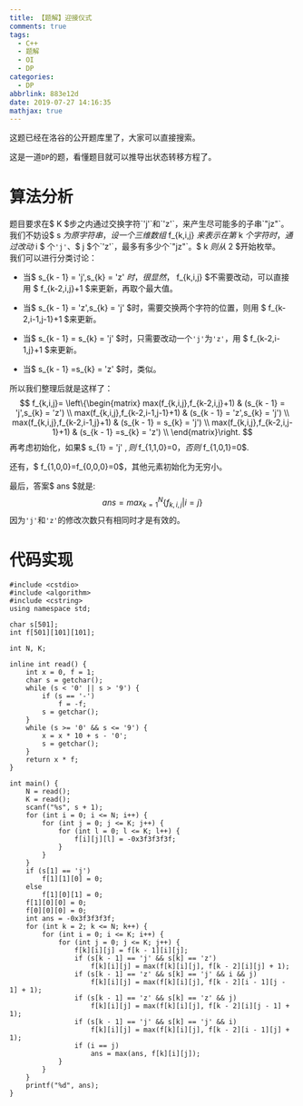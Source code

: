 ```yaml
---
title: 【题解】迎接仪式
comments: true
tags:
  - C++
  - 题解
  - OI
  - DP
categories:
  - DP
abbrlink: 883e12d
date: 2019-07-27 14:16:35
mathjax: true
---
```

这题已经在洛谷的公开题库里了，大家可以直接搜索。
  
这是一道`DP`的题，看懂题目就可以推导出状态转移方程了。
  
<!-- more -->
# 算法分析
题目要求在$ K $步之内通过交换字符`'j'`和`'z'`，来产生尽可能多的子串`"jz"`。  
我们不妨设$ s $为原字符串，设一个三维数组$ f_{k,i,j} $来表示在第$ k $个字符时，通过改动$ i $ 个`'j'`、$ j $个`'z'`，最多有多少个`"jz"`。$ k $则从$ 2 $开始枚举。  
我们可以进行分类讨论：

- 当$ s_{k - 1} = 'j',s_{k} = 'z' $时，很显然，$ f_{k,i,j} $不需要改动，可以直接用 $ f_{k-2,i,j}+1 $来更新，再取个最大值。  

- 当$ s_{k - 1} = 'z',s_{k} = 'j' $时，需要交换两个字符的位置，则用 $ f_{k-2,i-1,j-1}+1 $来更新。  

- 当$ s_{k - 1} = s_{k} = 'j' $时，只需要改动一个`'j'`为`'z'`，用 $ f_{k-2,i-1,j}+1 $来更新。  
- 当$ s_{k - 1} =s_{k} = 'z' $时，类似。  

所以我们整理后就是这样了：  
$$
f_{k,i,j}=
\left\{\begin{matrix}
max(f_{k,i,j},f_{k-2,i,j}+1) & (s_{k - 1} = 'j',s_{k} = 'z') \\ 
max(f_{k,i,j},f_{k-2,i-1,j-1}+1) & (s_{k - 1} = 'z',s_{k} = 'j') \\ 
max(f_{k,i,j},f_{k-2,i-1,j}+1) & (s_{k - 1} = s_{k} = 'j') \\ 
max(f_{k,i,j},f_{k-2,i,j-1}+1) & (s_{k - 1} =s_{k} = 'z') \\ 
\end{matrix}\right.
$$
再考虑初始化，如果$ s_{1} = 'j' $,则$ f_{1,1,0}=0$，否则$ f_{1,0,1}=0$.  

还有，$ f_{1,0,0}=f_{0,0,0}=0$，其他元素初始化为无穷小。

最后，答案$ ans $就是:
$$
ans = max_{k=1}^{N}\{f_{k,i,j}|i=j\}
$$
因为`'j'`和`'z'`的修改次数只有相同时才是有效的。  

# 代码实现

    #include <cstdio>
    #include <algorithm>
    #include <cstring>
    using namespace std;
    
    char s[501];
    int f[501][101][101];
    
    int N, K;
    
    inline int read() {
        int x = 0, f = 1;
        char s = getchar();
        while (s < '0' || s > '9') {
            if (s == '-')
                f = -f;
            s = getchar();
        }
        while (s >= '0' && s <= '9') {
            x = x * 10 + s - '0';
            s = getchar();
        }
        return x * f;
    }
    
    int main() {
        N = read();
        K = read();
        scanf("%s", s + 1);
        for (int i = 0; i <= N; i++) {
            for (int j = 0; j <= K; j++) {
                for (int l = 0; l <= K; l++) {
                    f[i][j][l] = -0x3f3f3f3f;
                }
            }
        }
        if (s[1] == 'j')
            f[1][1][0] = 0;
        else
            f[1][0][1] = 0;
        f[1][0][0] = 0;
        f[0][0][0] = 0;
        int ans = -0x3f3f3f3f;
        for (int k = 2; k <= N; k++) {
            for (int i = 0; i <= K; i++) {
                for (int j = 0; j <= K; j++) {
                    f[k][i][j] = f[k - 1][i][j];
                    if (s[k - 1] == 'j' && s[k] == 'z')
                        f[k][i][j] = max(f[k][i][j], f[k - 2][i][j] + 1);
                    if (s[k - 1] == 'z' && s[k] == 'j' && i && j)
                        f[k][i][j] = max(f[k][i][j], f[k - 2][i - 1][j - 1] + 1);
                    if (s[k - 1] == 'z' && s[k] == 'z' && j)
                        f[k][i][j] = max(f[k][i][j], f[k - 2][i][j - 1] + 1);
                    if (s[k - 1] == 'j' && s[k] == 'j' && i)
                        f[k][i][j] = max(f[k][i][j], f[k - 2][i - 1][j] + 1);
                    if (i == j)
                        ans = max(ans, f[k][i][j]);
                }
            }
        }
        printf("%d", ans);
    }
